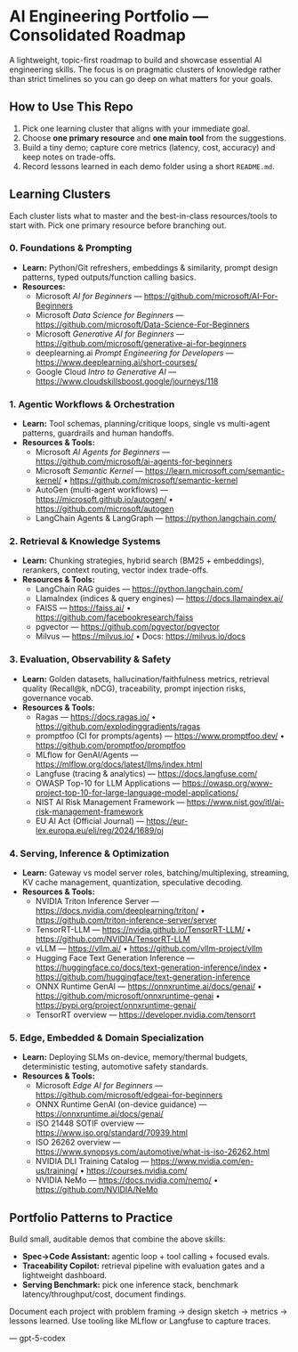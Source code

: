 # AI Engineering Portfolio — Consolidated Roadmap

A lightweight, topic-first roadmap to build and showcase essential AI engineering skills. The focus is on pragmatic clusters of knowledge rather than strict timelines so you can go deep on what matters for your goals.

## How to Use This Repo
1. Pick one learning cluster that aligns with your immediate goal.
2. Choose **one primary resource** and **one main tool** from the suggestions.
3. Build a tiny demo; capture core metrics (latency, cost, accuracy) and keep notes on trade-offs.
4. Record lessons learned in each demo folder using a short `README.md`.

## Learning Clusters
Each cluster lists what to master and the best-in-class resources/tools to start with. Pick one primary resource before branching out.

### 0. Foundations & Prompting
- **Learn:** Python/Git refreshers, embeddings & similarity, prompt design patterns, typed outputs/function calling basics.
- **Resources:**
  - Microsoft *AI for Beginners* — https://github.com/microsoft/AI-For-Beginners
  - Microsoft *Data Science for Beginners* — https://github.com/microsoft/Data-Science-For-Beginners
  - Microsoft *Generative AI for Beginners* — https://github.com/microsoft/generative-ai-for-beginners
  - deeplearning.ai *Prompt Engineering for Developers* — https://www.deeplearning.ai/short-courses/
  - Google Cloud *Intro to Generative AI* — https://www.cloudskillsboost.google/journeys/118

### 1. Agentic Workflows & Orchestration
- **Learn:** Tool schemas, planning/critique loops, single vs multi-agent patterns, guardrails and human handoffs.
- **Resources & Tools:**
  - Microsoft *AI Agents for Beginners* — https://github.com/microsoft/ai-agents-for-beginners
  - Microsoft *Semantic Kernel* — https://learn.microsoft.com/semantic-kernel/ • https://github.com/microsoft/semantic-kernel
  - AutoGen (multi-agent workflows) — https://microsoft.github.io/autogen/ • https://github.com/microsoft/autogen
  - LangChain Agents & LangGraph — https://python.langchain.com/

### 2. Retrieval & Knowledge Systems
- **Learn:** Chunking strategies, hybrid search (BM25 + embeddings), rerankers, context routing, vector index trade-offs.
- **Resources & Tools:**
  - LangChain RAG guides — https://python.langchain.com/
  - LlamaIndex (indices & query engines) — https://docs.llamaindex.ai/
  - FAISS — https://faiss.ai/ • https://github.com/facebookresearch/faiss
  - pgvector — https://github.com/pgvector/pgvector
  - Milvus — https://milvus.io/ • Docs: https://milvus.io/docs

### 3. Evaluation, Observability & Safety
- **Learn:** Golden datasets, hallucination/faithfulness metrics, retrieval quality (Recall@k, nDCG), traceability, prompt injection risks, governance vocab.
- **Resources & Tools:**
  - Ragas — https://docs.ragas.io/ • https://github.com/explodinggradients/ragas
  - promptfoo (CI for prompts/agents) — https://www.promptfoo.dev/ • https://github.com/promptfoo/promptfoo
  - MLflow for GenAI/Agents — https://mlflow.org/docs/latest/llms/index.html
  - Langfuse (tracing & analytics) — https://docs.langfuse.com/
  - OWASP Top-10 for LLM Applications — https://owasp.org/www-project-top-10-for-large-language-model-applications/
  - NIST AI Risk Management Framework — https://www.nist.gov/itl/ai-risk-management-framework
  - EU AI Act (Official Journal) — https://eur-lex.europa.eu/eli/reg/2024/1689/oj

### 4. Serving, Inference & Optimization
- **Learn:** Gateway vs model server roles, batching/multiplexing, streaming, KV cache management, quantization, speculative decoding.
- **Resources & Tools:**
  - NVIDIA Triton Inference Server — https://docs.nvidia.com/deeplearning/triton/ • https://github.com/triton-inference-server/server
  - TensorRT-LLM — https://nvidia.github.io/TensorRT-LLM/ • https://github.com/NVIDIA/TensorRT-LLM
  - vLLM — https://vllm.ai/ • https://github.com/vllm-project/vllm
  - Hugging Face Text Generation Inference — https://huggingface.co/docs/text-generation-inference/index • https://github.com/huggingface/text-generation-inference
  - ONNX Runtime GenAI — https://onnxruntime.ai/docs/genai/ • https://github.com/microsoft/onnxruntime-genai • https://pypi.org/project/onnxruntime-genai/
  - TensorRT overview — https://developer.nvidia.com/tensorrt

### 5. Edge, Embedded & Domain Specialization
- **Learn:** Deploying SLMs on-device, memory/thermal budgets, deterministic testing, automotive safety standards.
- **Resources & Tools:**
  - Microsoft *Edge AI for Beginners* — https://github.com/microsoft/edgeai-for-beginners
  - ONNX Runtime GenAI (on-device guidance) — https://onnxruntime.ai/docs/genai/
  - ISO 21448 SOTIF overview — https://www.iso.org/standard/70939.html
  - ISO 26262 overview — https://www.synopsys.com/automotive/what-is-iso-26262.html
  - NVIDIA DLI Training Catalog — https://www.nvidia.com/en-us/training/ • https://courses.nvidia.com/
  - NVIDIA NeMo — https://docs.nvidia.com/nemo/ • https://github.com/NVIDIA/NeMo

## Portfolio Patterns to Practice
Build small, auditable demos that combine the above skills:
- **Spec→Code Assistant:** agentic loop + tool calling + focused evals.
- **Traceability Copilot:** retrieval pipeline with evaluation gates and a lightweight dashboard.
- **Serving Benchmark:** pick one inference stack, benchmark latency/throughput/cost, document findings.

Document each project with problem framing → design sketch → metrics → lessons learned. Use tooling like MLflow or Langfuse to capture traces.

— gpt-5-codex
